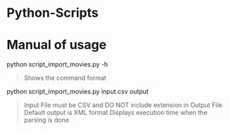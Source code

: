 # Python-Scripts

# Manual of usage 
python script_import_movies.py -h

> Shows the command format

python script_import_movies.py input.csv output
> Input File must be CSV and DO NOT include extension in Output File
> Default output is XML format
> Displays execution time when the parsing  is done

